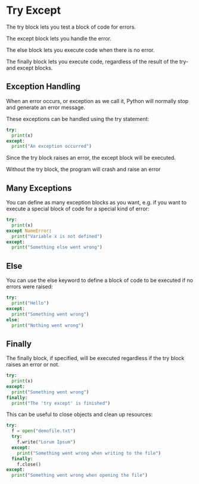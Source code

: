 # Try Except

The try block lets you test a block of code for errors.

The except block lets you handle the error.

The else block lets you execute code when there is no error.

The finally block lets you execute code, regardless of the result of the try- and except blocks.

## Exception Handling

When an error occurs, or exception as we call it, Python will normally stop and generate an error message.

These exceptions can be handled using the try statement:

``` Python
try:
  print(x)
except:
  print("An exception occurred")
```

Since the try block raises an error, the except block will be executed.

Without the try block, the program will crash and raise an error

## Many Exceptions
You can define as many exception blocks as you want, e.g. if you want to execute a special block of code for a special kind of error:


``` Python
try:
  print(x)
except NameError:
  print("Variable x is not defined")
except:
  print("Something else went wrong")
```

## Else
You can use the else keyword to define a block of code to be executed if no errors were raised:

``` Python
try:
  print("Hello")
except:
  print("Something went wrong")
else:
  print("Nothing went wrong")
```

## Finally
The finally block, if specified, will be executed regardless if the try block raises an error or not.

``` Python
try:
  print(x)
except:
  print("Something went wrong")
finally:
  print("The 'try except' is finished")
```

This can be useful to close objects and clean up resources:

``` Python
try:
  f = open("demofile.txt")
  try:
    f.write("Lorum Ipsum")
  except:
    print("Something went wrong when writing to the file")
  finally:
    f.close()
except:
  print("Something went wrong when opening the file")
```